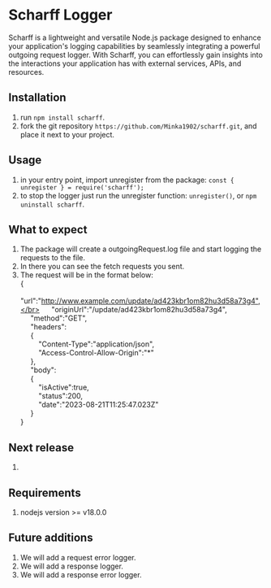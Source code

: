 # Scharff Logger
Scharff is a lightweight and versatile Node.js package designed to enhance your application's logging capabilities by seamlessly integrating a powerful outgoing request logger. With Scharff, you can effortlessly gain insights into the interactions your application has with external services, APIs, and resources.

## Installation
1) run `npm install scharff`.
2) fork the git repository `https://github.com/Minka1902/scharff.git`, and place it next to your project.

## Usage
1) in your entry point, import unregister from the package: `const { unregister } = require('scharff');`
2) to stop the logger just run the unregister function: `unregister()`, or `npm uninstall scharff`.

## What to expect
1) The package will create a outgoingRequest.log file and start logging the requests to the file.
2) In there you can see the fetch requests you sent.
3) The request will be in the format below:</br>
{</br>
&nbsp;&nbsp;&nbsp;&nbsp;    "url":"http://www.example.com/update/ad423kbr1om82hu3d58a73g4",</br>
&nbsp;&nbsp;&nbsp;&nbsp;    "originUrl":"/update/ad423kbr1om82hu3d58a73g4",</br>
&nbsp;&nbsp;&nbsp;&nbsp;    "method":"GET",</br>
&nbsp;&nbsp;&nbsp;&nbsp;    "headers":   </br>
&nbsp;&nbsp;&nbsp;&nbsp;    {</br>
&nbsp;&nbsp;&nbsp;&nbsp;&nbsp;&nbsp;&nbsp;&nbsp;        "Content-Type":"application/json",</br>
&nbsp;&nbsp;&nbsp;&nbsp;&nbsp;&nbsp;&nbsp;&nbsp;        "Access-Control-Allow-Origin":"*"</br>
&nbsp;&nbsp;&nbsp;&nbsp;    },</br>
&nbsp;&nbsp;&nbsp;&nbsp;    "body":      </br>
&nbsp;&nbsp;&nbsp;&nbsp;    {</br>
&nbsp;&nbsp;&nbsp;&nbsp;&nbsp;&nbsp;&nbsp;&nbsp;        "isActive":true,</br>
&nbsp;&nbsp;&nbsp;&nbsp;&nbsp;&nbsp;&nbsp;&nbsp;        "status":200,</br>
&nbsp;&nbsp;&nbsp;&nbsp;&nbsp;&nbsp;&nbsp;&nbsp;        "date":"2023-08-21T11:25:47.023Z"</br>
&nbsp;&nbsp;&nbsp;&nbsp;    }</br>
}

## Next release
1) 

## Requirements
1) nodejs version >= v18.0.0

## Future additions
1) We will add a request error logger.
2) We will add a response logger.
3) We will add a response error logger.
